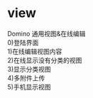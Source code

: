 # view
 Domino 通用视图&amp;在线编辑<br>
 0)登陆界面<br>
 1)在线编辑视图内容<br>
 2)在线显示没有分类的视图<br>
 3)显示分类视图<br>
 4)多附件上传<br>
 5)手机显示视图<br>
